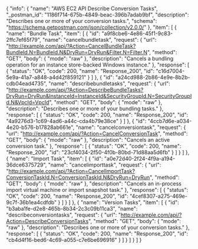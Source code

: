 {
  "info": {
    "name": "AWS EC2 API Describe Conversion Tasks",
    "_postman_id": "1186f714-675b-4849-beac-396b7adab9bf",
    "description": "Describes one or more of your conversion tasks.",
    "schema": "https://schema.getpostman.com/json/collection/v2.0.0/"
  },
  "item": [
    {
      "name": "Bundle Task",
      "item": [
        {
          "id": "a9f8cbe6-4e86-45f1-9c83-2ffc7ef65f79",
          "name": "cancelbundletask",
          "request": {
            "url": "http://example.com/api/?Action=CancelBundleTask?BundleId.N=BundleId.N&DryRun=DryRun&Filter.N=Filter.N",
            "method": "GET",
            "body": {
              "mode": "raw"
            },
            "description": "Cancels a bundling operation for an instance store-backed Windows instance."
          },
          "response": [
            {
              "status": "OK",
              "code": 200,
              "name": "Response_200",
              "id": "c16d7004-5e9a-41a7-a848-a4d42f859121"
            }
          ]
        },
        {
          "id": "a24cd988-2b86-4e9e-8b2b-cdb04ead4735",
          "name": "describebundletasks",
          "request": {
            "url": "http://example.com/api/?Action=DescribeBundleTasks?DryRun=DryRun&InstanceId=InstanceId&SecurityGroupId.N=SecurityGroupId.N&VpcId=VpcId",
            "method": "GET",
            "body": {
              "mode": "raw"
            },
            "description": "Describes one or more of your bundling tasks."
          },
          "response": [
            {
              "status": "OK",
              "code": 200,
              "name": "Response_200",
              "id": "4a9276d3-1c69-4ad6-a44c-cda4b79e38ce"
            }
          ]
        },
        {
          "id": "4ccb7d6e-a034-4e20-b576-b17828ab661e",
          "name": "cancelconversiontask",
          "request": {
            "url": "http://example.com/api/?Action=CancelConversionTask",
            "method": "GET",
            "body": {
              "mode": "raw"
            },
            "description": "Cancels an active conversion task."
          },
          "response": [
            {
              "status": "OK",
              "code": 200,
              "name": "Response_200",
              "id": "23cf4034-2f50-4f0b-80bd-71d88aa5d6fb"
            }
          ]
        }
      ]
    },
    {
      "name": "Import Task",
      "item": [
        {
          "id": "a0e72d40-2f24-4f9a-a194-36dce6375729",
          "name": "cancelimporttask",
          "request": {
            "url": "http://example.com/api/?Action=CancelImportTask?ConversionTaskId.N=ConversionTaskId.N&DryRun=DryRun",
            "method": "GET",
            "body": {
              "mode": "raw"
            },
            "description": "Cancels an in-process import virtual machine or import snapshot task."
          },
          "response": [
            {
              "status": "OK",
              "code": 200,
              "name": "Response_200",
              "id": "4cef8307-a275-469e-9c7f-36b1ea4cdfdb"
            }
          ]
        }
      ]
    },
    {
      "name": "Version Tasks",
      "item": [
        {
          "id": "b3aba1fe-d2e8-465b-8b34-2c3c09b11ca3",
          "name": "describeconversiontasks",
          "request": {
            "url": "http://example.com/api/?Action=DescribeConversionTasks",
            "method": "GET",
            "body": {
              "mode": "raw"
            },
            "description": "Describes one or more of your conversion tasks."
          },
          "response": [
            {
              "status": "OK",
              "code": 200,
              "name": "Response_200",
              "id": "cb4d4f16-bed6-4c69-a055-c7e6be696916"
            }
          ]
        }
      ]
    }
  ]
}
